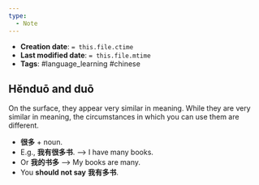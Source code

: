 ```yaml
---
type:
  - Note
---
```


* **Creation date**: `= this.file.ctime`
* **Last modified date**: `= this.file.mtime`
* **Tags**: #language_learning #chinese 

## Hěnduō and duō

On the surface, they appear very similar in meaning. While they are very similar in meaning, the circumstances in which you can use them are different.

* **很多** + noun.
* E.g., **我有很多书**. --> I have many books.
* Or **我的书多** --> My books are many.
* You **should not say** **我有多书**.